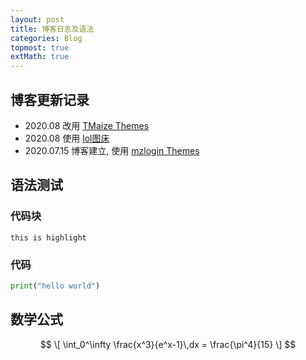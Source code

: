 ```yaml
---    
layout: post    
title: 博客日志及语法    
categories: Blog    
topmost: true    
extMath: true
---   
```

  
## 博客更新记录  
- 2020.08 改用 [TMaize Themes](https://github.com/TMaize/tmaize-blog)    
- 2020.08 使用 [lol图床](https://imagelol.com)    
- 2020.07.15 博客建立, 使用 [mzlogin Themes](https://github.com/mzlogin/mzlogin.github.io)    
  
## 语法测试  
### 代码块  
`this is highlight`  
  
### 代码  
``` python  
print("hello world")  
``` 

## 数学公式
$$ \[ \int_0^\infty \frac{x^3}{e^x-1}\,dx = \frac{\pi^4}{15} \] $$
